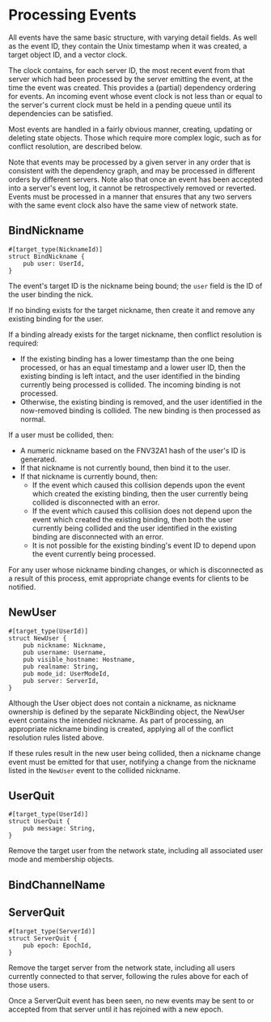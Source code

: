 # Processing Events

All events have the same basic structure, with varying detail fields.
As well as the event ID, they contain the Unix timestamp when it was
created, a target object ID, and a vector clock.

The clock contains, for each server ID, the most recent event from that
server which had been processed by the server emitting the event, at
the time the event was created. This provides a (partial) dependency
ordering for events. An incoming event whose event clock is not
less than or equal to the server's current clock must be held in a
pending queue until its dependencies can be satisfied.

Most events are handled in a fairly obvious manner, creating, updating
or deleting state objects. Those which require more complex logic, such
as for conflict resolution, are described below.

Note that events may be processed by a given server in any order that
is consistent with the dependency graph, and may be processed in
different orders by different servers. Note also that once an event
has been accepted into a server's event log, it cannot be
retrospectively removed or reverted. Events must be processed in a
manner that ensures that any two servers with the same event clock
also have the same view of network state.

## BindNickname

    #[target_type(NicknameId)]
    struct BindNickname {
        pub user: UserId,
    }

The event's target ID is the nickname being bound; the `user` field is
the ID of the user binding the nick.

If no binding exists for the target nickname, then create it and remove
any existing binding for the user.

If a binding already exists for the target nickname, then conflict
resolution is required:

 * If the existing binding has a lower timestamp than the one being
   processed, or has an equal timestamp and a lower user ID, then the
   existing binding is left intact, and the user identified in the
   binding currently being processed is collided. The incoming binding
   is not processed.
 * Otherwise, the existing binding is removed, and the user identified
   in the now-removed binding is collided. The new binding is then
   processed as normal.

If a user must be collided, then:

 * A numeric nickname based on the FNV32A1 hash of the user's ID is
   generated.
 * If that nickname is not currently bound, then bind it to the user.
 * If that nickname is currently bound, then:
   * If the event which caused this collision depends upon the event
     which created the existing binding, then the user currently being
     collided is disconnected with an error.
   * If the event which caused this collision does not depend upon the
     event which created the existing binding, then both the user
     currently being collided and the user identified in the existing
     binding are disconnected with an error.
   * It is not possible for the existing binding's event ID to depend
     upon the event currently being processed.

For any user whose nickname binding changes, or which is disconnected
as a result of this process, emit appropriate change events for
clients to be notified.


## NewUser

    #[target_type(UserId)]
    struct NewUser {
        pub nickname: Nickname,
        pub username: Username,
        pub visible_hostname: Hostname,
        pub realname: String,
        pub mode_id: UserModeId,
        pub server: ServerId,
    }

Although the User object does not contain a nickname, as nickname
ownership is defined by the separate NickBinding object, the NewUser
event contains the intended nickname. As part of processing, an
appropriate nickname binding is created, applying all of the conflict
resolution rules listed above.

If these rules result in the new user being collided, then a nickname
change event must be emitted for that user, notifying a change from
the nickname listed in the `NewUser` event to the collided nickname.


## UserQuit

    #[target_type(UserId)]
    struct UserQuit {
        pub message: String,
    }

Remove the target user from the network state, including all associated
user mode and membership objects.

## BindChannelName



## ServerQuit

    #[target_type(ServerId)]
    struct ServerQuit {
        pub epoch: EpochId,
    }

Remove the target server from the network state, including all users
currently connected to that server, following the rules above for each
of those users.

Once a ServerQuit event has been seen, no new events may be sent to
or accepted from that server until it has rejoined with a new epoch.